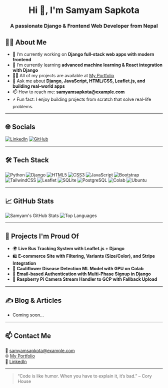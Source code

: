 <h1 align="center">Hi 👋, I'm Samyam Sapkota</h1>
<h3 align="center">A passionate Django & Frontend Web Developer from Nepal</h3>

## 🧑‍💻 About Me

- 🔭 I’m currently working on **Django full-stack web apps with modern frontend**
- 🌱 I’m currently learning **advanced machine learning & React integration with Django**
- 👨‍💻 All of my projects are available at [My Portfolio](https://your-portfolio-link.com)
- 💬 Ask me about **Django, JavaScript, HTML/CSS, Leaflet.js, and building real-world apps**
- 📫 How to reach me: **samyamsapkota@example.com**
- ⚡ Fun fact: I enjoy building projects from scratch that solve real-life problems.

---

## 🌐 Socials

[![LinkedIn](https://img.shields.io/badge/LinkedIn-0077B5?style=for-the-badge&logo=linkedin&logoColor=white)](https://linkedin.com/in/samyamsapkota)
[![GitHub](https://img.shields.io/badge/GitHub-171515?style=for-the-badge&logo=github&logoColor=white)](https://github.com/samyamsapkota)

---

## 🛠️ Tech Stack

![Python](https://img.shields.io/badge/Python-3776AB?style=for-the-badge&logo=python&logoColor=white)
![Django](https://img.shields.io/badge/Django-092E20?style=for-the-badge&logo=django&logoColor=white)
![HTML5](https://img.shields.io/badge/HTML5-E34F26?style=for-the-badge&logo=html5&logoColor=white)
![CSS3](https://img.shields.io/badge/CSS3-1572B6?style=for-the-badge&logo=css3&logoColor=white)
![JavaScript](https://img.shields.io/badge/JavaScript-F7DF1E?style=for-the-badge&logo=javascript&logoColor=black)
![Bootstrap](https://img.shields.io/badge/Bootstrap-563d7c?style=for-the-badge&logo=bootstrap&logoColor=white)
![TailwindCSS](https://img.shields.io/badge/TailwindCSS-38B2AC?style=for-the-badge&logo=tailwind-css&logoColor=white)
![Leaflet](https://img.shields.io/badge/Leaflet-199900?style=for-the-badge&logo=leaflet&logoColor=white)
![SQLite](https://img.shields.io/badge/SQLite-003B57?style=for-the-badge&logo=sqlite&logoColor=white)
![PostgreSQL](https://img.shields.io/badge/PostgreSQL-336791?style=for-the-badge&logo=postgresql&logoColor=white)
![Colab](https://img.shields.io/badge/Colab-F9AB00?style=for-the-badge&logo=googlecolab&logoColor=black)
![Ubuntu](https://img.shields.io/badge/Ubuntu-E95420?style=for-the-badge&logo=ubuntu&logoColor=white)

---

## 📈 GitHub Stats

![Samyam's GitHub Stats](https://github-readme-stats.vercel.app/api?username=samyamsapkota&show_icons=true&theme=radical)
![Top Languages](https://github-readme-stats.vercel.app/api/top-langs/?username=samyamsapkota&layout=compact&theme=radical)

---

## 🚀 Projects I'm Proud Of

- 🌍 **Live Bus Tracking System with Leaflet.js + Django**
- 🛍️ **E-commerce Site with Filtering, Variants (Size/Color), and Stripe Integration**
- 🧠 **Cauliflower Disease Detection ML Model with GPU on Colab**
- 🔐 **Email-based Authentication with Multi-Phase Signup in Django**
- 📸 **Raspberry Pi Camera Stream Handler to GCP with Fallback Upload**

---

## ✍️ Blog & Articles

- Coming soon...

---

## 📫 Contact Me

📧 samyamsapkota@example.com  
🌐 [My Portfolio](https://your-portfolio-link.com)  
🔗 [LinkedIn](https://linkedin.com/in/samyamsapkota)

---

> “Code is like humor. When you have to explain it, it’s bad.” – Cory House

